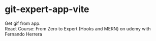 # git-expert-app-vite

Get gif from app.<br />
React Course: From Zero to Expert (Hooks and MERN) on udemy with Fernando Herrera
